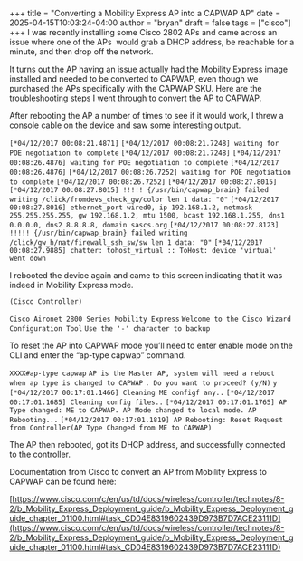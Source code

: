 +++
title = "Converting a Mobility Express AP into a CAPWAP AP"
date = 2025-04-15T10:03:24-04:00
author = "bryan"
draft = false
tags = ["cisco"]
+++
I was recently installing some Cisco 2802 APs and came across an issue where one of the APs  would grab a DHCP address, be reachable for a minute, and then drop off the network.

It turns out the AP having an issue actually had the Mobility Express image installed and needed to be converted to CAPWAP, even though we purchased the APs specifically with the CAPWAP SKU. Here are the troubleshooting steps I went through to convert the AP to CAPWAP.

After rebooting the AP a number of times to see if it would work, I threw a console cable on the device and saw some interesting output.

`[*04/12/2017 00:08:21.4871]` 
`[*04/12/2017 00:08:21.7248] waiting for POE negotiation to complete`
`[*04/12/2017 00:08:21.7248]` 
`[*04/12/2017 00:08:26.4876] waiting for POE negotiation to complete`
`[*04/12/2017 00:08:26.4876]` 
`[*04/12/2017 00:08:26.7252] waiting for POE negotiation to complete`
`[*04/12/2017 00:08:26.7252]` 
`[*04/12/2017 00:08:27.8015]` 
`[*04/12/2017 00:08:27.8015] !!!!! {/usr/bin/capwap_brain} failed writing /click/fromdevs_check_gw/color len 1 data: "0"`
`[*04/12/2017 00:08:27.8016] ethernet_port wired0, ip 192.168.1.2, netmask 255.255.255.255, gw 192.168.1.2, mtu 1500, bcast 192.168.1.255, dns1 0.0.0.0, dns2 8.8.8.8, domain sascs.org`
`[*04/12/2017 00:08:27.8123] !!!!! {/usr/bin/capwap_brain} failed writing /click/gw_h/nat/firewall_ssh_sw/sw len 1 data: "0"`
`[*04/12/2017 00:08:27.9885] chatter: tohost_virtual :: ToHost: device 'virtual' went down`

I rebooted the device again and came to this screen indicating that it was indeed in Mobility Express mode.

`(Cisco Controller)` 

`Cisco Aironet 2800 Series Mobility Express`
`Welcome to the Cisco Wizard Configuration Tool`
`Use the '-' character to backup`

To reset the AP into CAPWAP mode you’ll need to enter enable mode on the CLI and enter the “ap-type capwap” command.

`XXXX#ap-type capwap`
`AP is the Master AP, system will need a reboot when ap type is changed to CAPWAP`
`. Do you want to proceed? (y/N)`
`y`
`[*04/12/2017 00:17:01.1466] Cleaning ME configf any..`
`[*04/12/2017 00:17:01.1685] Cleaning config files..`
`[*04/12/2017 00:17:01.1765] AP Type changed: ME to CAPWAP. AP Mode changed to local mode. AP Rebooting...`
`[*04/12/2017 00:17:01.1819] AP Rebooting: Reset Request from Controller(AP Type Changed from ME to CAPWAP)`

The AP then rebooted, got its DHCP address, and successfully connected to the controller.

Documentation from Cisco to convert an AP from Mobility Express to CAPWAP can be found here:

[https://www.cisco.com/c/en/us/td/docs/wireless/controller/technotes/8-2/b_Mobility_Express_Deployment_guide/b_Mobility_Express_Deployment_guide_chapter_01100.html#task_CD04E8319602439D973B7D7ACE23111D](https://www.cisco.com/c/en/us/td/docs/wireless/controller/technotes/8-2/b_Mobility_Express_Deployment_guide/b_Mobility_Express_Deployment_guide_chapter_01100.html#task_CD04E8319602439D973B7D7ACE23111D)